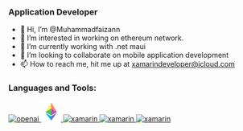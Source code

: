 ### Application Developer
- 👋 Hi, I’m @Muhammadfaizann
- 👀 I’m interested in working on ethereum network.
- 🌱 I’m currently working with .net maui
- 💞️ I’m looking to collaborate on mobile application development 
- 📫 How to reach me, hit me up at xamarindeveloper@icloud.com

### Languages and Tools:
<p align="left"> 
   <a href="https://openai.com/" target="_blank" rel="noreferrer"/>
  <img src="https://www.edigitalagency.com.au/wp-content/uploads/chatgpt-logo-white-black-background-png-1.png" alt="openai" width="40" height="40"/> 
  <a href="https://ethereum.org/en/" target="_blank" rel="noreferrer"/>
  <img src="https://github.com/Muhammadfaizann/ethereum/blob/main/ethereum-removebg-preview.png" alt="ethereum" width="40" height="40"/> 
   <a href="https://dotnet.microsoft.com/en-us/apps/maui" target="_blank" rel="noreferrer"/>
  <img src="https://lightningchart.com/wp-content/uploads/images/icons/maui-logo.svg"  alt="xamarin" width="40" height="40"/> 
  <a href="https://dotnet.microsoft.com/apps/xamarin" target="_blank" rel="noreferrer"/>
  <img src="https://raw.githubusercontent.com/detain/svg-logos/780f25886640cef088af994181646db2f6b1a3f8/svg/xamarin.svg" alt="xamarin" width="40" height="40"/> 
  <a href="https://dotnet.microsoft.com/en-us" target="_blank" rel="noreferrer"/>
  <img src="https://upload.wikimedia.org/wikipedia/commons/7/7d/Microsoft_.NET_logo.svg" alt="xamarin" width="40" height="40"/> 
</p>
<!---
Muhammadfaizann/Muhammadfaizann is a ✨ special ✨ repository because its `README.md` (this file) appears on your GitHub profile.
You can click the Preview link to take a look at your changes.
--->
